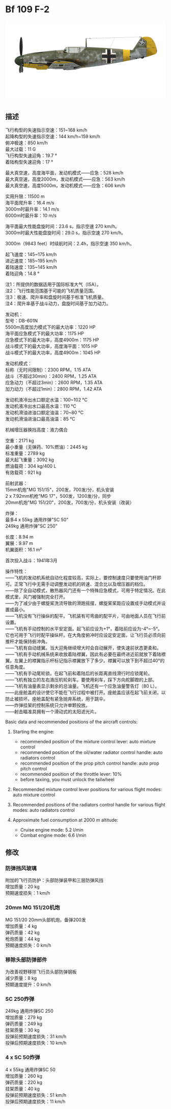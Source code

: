 # Bf 109 F-2  
  
![bf109f2](../images/bf109f2.png)  
  
## 描述  
  
飞行构型的失速指示空速：151~168 km/h  
起降构型的失速指示空速：144 km/h~159 km/h  
俯冲极速：850 km/h  
最大过载：11 G  
飞行构型失速迎角：19.7 °  
着陆构型失速迎角：17 °  
  
最大真空速，高度海平面，发动机模式——应急：528 km/h  
最大真空速，高度2000m，发动机模式——应急：563 km/h  
最大真空速，高度5000m，发动机模式——应急：606 km/h  
  
实用升限：11500 m  
海平面爬升率：16.4 m/s  
3000m时最升率：14.1 m/s  
6000m时最升率：10 m/s  
  
海平面最大性能盘旋时间：23.6 s，指示空速 270 km/h。  
3000m时最大性能盘旋时间：29.0 s，指示空速 270 km/h。  
  
3000m（9843 feet）时续航时间：2.4h，指示空速 350 km/h。  
  
起飞速度：145~175 km/h  
进近速度：185~195 km/h  
着陆速度：135~145 km/h  
着陆迎角：14.8 °  
  
注1：所提供的数据适用于国际标准大气（ISA）。  
注2：飞行性能范围基于可能的飞机质量范围。  
注3：极速、爬升率和盘旋时间基于标准飞机质量。  
注4：爬升率基于战斗动力，盘旋时间基于加力动力。  
  
发动机：  
型号：DB-601N  
5500m高度加力模式下的最大功率：1220 HP  
海平面应急模式下的最大功率：1175 HP  
应急模式下的最大功率，高度4900m：1175 HP  
战斗模式下的最大功率，高度海平面：1015 HP  
战斗模式下的最大功率，高度4900m：1045 HP  
  
发动机模式：  
标称（无时间限制）：2300 RPM，1.15 ATA  
战斗（不超过30min）：2400 RPM，1.25 ATA  
应急动力（不超过3min）：2600 RPM，1.35 ATA  
加力动力（不超过1min）：2800 RPM，1.42 ATA  
  
发动机液冷出水口额定水温：100~102 °C  
发动机液冷出水口最高水温：110 °C  
发动机滑油进油口额定油温：70~80 °C  
发动机滑油进油口最高油温：85 °C  
  
机械增压器换挡高度：液力偶合   
  
空重：2171 kg  
最小重量（无弹药、10%燃油）：2445 kg  
标准重量：2789 kg  
最大起飞重量：3092 kg  
燃油载荷：304 kg/400 L  
有效载荷：921 kg  
  
前射武器：  
15mm机炮"MG 151/15"，200发，700发/分，机头安装  
2 x 7.92mm机枪"MG 17"，500发，1200发/分，同步  
20mm机炮"MG 151/20"，200发，700发/分，机头安装（改装）  
  
炸弹：  
最多4 x 55kg 通用炸弹"SC 50"  
249kg 通用炸弹"SC 250"  
  
长度：8.94 m  
翼展：9.97 m  
机翼面积：16.1 m²  
  
首次投入战斗：1941年3月  
  
操作特性：  
——飞机的发动机系统自动化程度较高，实际上，要控制速度只要使用油门杆即可。正常飞行中无需手动调整发动机的转速、混合比以及增压器的档位。  
——除了全自动模式，散热器风门还有一个特殊应急模式，可用于特定情况。在此模式里，风门被强制完全打开。  
——为了减少由于螺旋桨洗流导致的滑跑摇摆，螺旋桨桨距应设置成手动模式并设置成最小。  
——飞机没有飞行操纵的配平。飞机装有可弯曲的配平片，可由地面人员在飞行前设置。  
——飞机有手动控制的水平安定面。起飞前应设为+1°，着陆前应设为-4°~-5°。它也可用于飞行时配平操纵杆。在大角度俯冲时应设定安定面，让飞行员必须向前推杆才能保持俯冲角。  
——飞机有自动缝翼。当大迎角继续增大时会自动展开，使失速前状态更柔和。  
——飞机有手动机械系统来收放着陆襟翼，因此有必要在最终进近前就放下着陆襟翼。左翼上的襟翼指示杆标记指示襟翼放下了多少。襟翼可以放下到不超过40°的任意角度。  
——飞机有手动尾轮锁。在起飞前和着陆后的长距离直线滑行时应锁尾轮。  
——飞机有独立的左右液压机轮刹车。要使用刹车，踩下方向舵脚蹬的上部。  
——飞机有油量表显示剩余的总油量。飞机还有一个应急油量警告灯（80 L）。  
——此座舱盖的设计使它不能在飞行过程中被打开。座舱盖应该在起飞前关闭，以防止被损坏。座舱盖配有紧急抛弃系统，用于跳伞。  
——炸弹挂架的控制系统只允许单颗投放。  
——射击瞄准具拥有一个滑动式的太阳滤光片。  
  
Basic data and recommended positions of the aircraft controls:  
1. Starting the engine:  
	- recommended position of the mixture control lever: auto mixture control  
	- recommended position of the oil/water radiator control handle: auto radiators control  
	- recommended position of the prop pitch control handle: auto prop pitch control  
	- recommended position of the throttle lever: 10%  
	- before taxiing, you must unlock the tailwheel  
  
2. Recommended mixture control lever positions for various flight modes: auto mixture control  
  
3. Recommended positions of the radiators control handle for various flight modes: auto radiators control  
  
4. Approximate fuel consumption at 2000 m altitude:  
	- Cruise engine mode: 5.2 l/min  
	- Combat engine mode: 6.6 l/min  
  
## 修改  
  
  
### 防弹挡风玻璃  
  
附加的飞行员防护：头部防弹装甲和三层防弹风挡  
增加质量：20 kg  
预期速度损失：1 km/h  
  
### 20mm MG 151/20机炮  
  
MG 151/20 20mm头部机炮，备弹200发  
增加质量：4 kg  
弹药质量：42 kg  
枪炮质量：44 kg  
预期速度损失：0 km/h  
  
### 移除头部防弹部件  
  
为改善视野移除飞行员头部防弹钢板  
减少质量：8 kg  
预期速度提升：0 km/h  
  
### SC 250炸弹  
  
249kg 通用炸弹SC 250  
增加质量：279 kg  
弹药质量：249 kg  
挂架质量：30 kg  
投弹前预期速度损失：31 km/h  
投弹后预期速度损失：10 km/h  
  
### 4 x SC 50炸弹  
  
4 x 55kg 通用炸弹SC 50  
增加质量：260 kg  
弹药质量：220 kg  
挂架质量：40 kg  
投弹前预期速度损失：51 km/h  
投弹后预期速度损失：11 km/h  